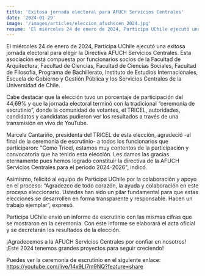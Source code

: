 ```yaml
---
title: 'Exitosa jornada electoral para AFUCH Servicios Centrales'
date: '2024-01-29'
image: '/images/articles/eleccion_afuchscen_2024.jpg'
resume: 'El miércoles 24 de enero de 2024, Participa UChile ejecutó una exitosa jornada electoral para elegir la Directiva AFUCH Servicios Centrales'
---
```

El miércoles 24 de enero de 2024, Participa UChile ejecutó una exitosa jornada electoral para elegir la Directiva AFUCH Servicios Centrales. Esta asociación está  compuesta por funcionarios socios de la Facultad de Arquitectura, Facultad de Ciencias, Facultad de Ciencias Sociales, Facultad de Filosofía, Programa de Bachillerato, Instituto de Estudios Internacionales, Escuela de Gobierno y Gestión Pública y los Servicios Centrales de la Universidad de Chile. 

Cabe destacar que la elección tuvo un porcentaje de participación del 44,69% y que la jornada electoral terminó con la tradicional “ceremonia de escrutinio”, donde la comunidad de votantes, el TRICEL, autoridades, candidatos y candidatas pudieron ver los resultados a través de una transmisión en vivo de YouTube.

Marcela Cantariño, presidenta del TRICEL de esta elección, agradeció -al final de la ceremonia de escrutinio- a todos los funcionarios que participaron: "Como Tricel, estamos muy contentos de la participación y convocatoria que ha tenido esta elección. Les damos las gracias eternamente pues hemos logrado constituir la directiva de la AFUCH Servicios Centrales para el periodo 2024-2026", indicó.

Asimismo, felicitó al equipo de Participa UChile por la colaboración y apoyo en el proceso: “Agradezco de todo corazón, la ayuda y colaboración en este proceso eleccionario. Ustedes han sido un pilar fundamental para que estas elecciones se desarrollen en forma transparente y responsable. Hacen un trabajo ejemplar”, expresó. 

Participa UChile envió un informe de escrutinio con las mismas cifras que se mostraron en la ceremonia. Con este informe se elaborará el acta oficial y se decretarán los resultados de la elección.

¡Agradecemos a la AFUCH Servicios Centrales por confiar en nosotros! ¡Este 2024 tenemos grandes proyectos para seguir creciendo!

Puedes ver la ceremonia de escrutinio en el siguiente enlace:
https://youtube.com/live/14x9Ll7m9NQ?feature=share
